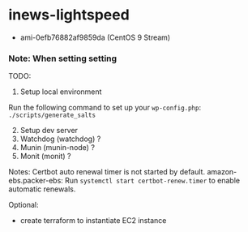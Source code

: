 # inews-lightspeed


- ami-0efb76882af9859da (CentOS 9 Stream)

### Note: When setting setting
TODO:

1) Setup local environment

Run the following command to set up your `wp-config.php`: `./scripts/generate_salts`

2) Setup dev server
3) Watchdog (watchdog) ?
4) Munin (munin-node) ?
5) Monit (monit) ?


Notes:
Certbot auto renewal timer is not started by default.
amazon-ebs.packer-ebs: Run `systemctl start certbot-renew.timer` to enable automatic renewals.


Optional:

- create terraform to instantiate EC2 instance
